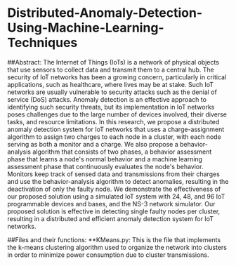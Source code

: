 # Distributed-Anomaly-Detection-Using-Machine-Learning-Techniques

##Abstract:
The Internet of Things (IoTs) is a network of physical objects that use sensors to collect data and transmit them to a central hub. The security of IoT networks has been a growing concern, particularly in critical applications, such as healthcare, where lives may be at stake. Such IoT networks are usually vulnerable to security attacks such as the denial of service (DoS) attacks. Anomaly detection is an effective approach to identifying such security threats, but its implementation in IoT networks poses challenges due to the large number of devices involved, their diverse tasks, and resource limitations. In this research, we propose a distributed anomaly detection system for IoT networks that uses a charge-assignment algorithm to assign two charges to each node in a cluster, with each node serving as both a monitor and a charge. We also propose a behavior-analysis algorithm that consists of two phases, a behavior assessment phase that learns a node's normal behavior and a machine learning assessment phase that continuously evaluates the node's behavior. Monitors keep track of sensed data and transmissions from their charges and use the behavior-analysis algorithm to detect anomalies, resulting in the deactivation of only the faulty node. We demonstrate the effectiveness of our proposed solution using a simulated IoT system with 24, 48, and 96 IoT programmable devices and bases, and the NS-3 network simulator. Our proposed solution is effective in detecting single faulty nodes per cluster, resulting in a distributed and efficient anomaly detection system for IoT networks.

##Files and their functions:
  **KMeans.py: This is the file that implements the k-means clustering algorithm used to organize the network into clusters in order to minimize power consumption due to cluster transmissions.

